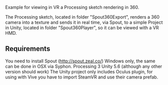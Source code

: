 Example for viewing in VR a Processing sketch rendering in 360.

The Processing sketch, located in folder "Spout360Export", renders a 360 camera into a texture and sends it in real time, via Spout, to a simple Project in Unity, located in folder "Spout360Player", so it can be viewed with a VR HMD.

## Requirements

You need to install Spout (http://spout.zeal.co/) Windows only, the same can be done in OSX via Syphon.
Processing 3
Unity 5.6 (although any other version should work)
The Unity project only includes Oculus plugin, for using with Vive you have to import SteamVR and use their camera prefab.
